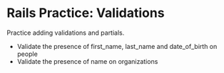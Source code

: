 # Rails Practice: Validations

Practice adding validations and partials.
* Validate the presence of first_name, last_name and date_of_birth on people
* Validate the presence of name on organizations
